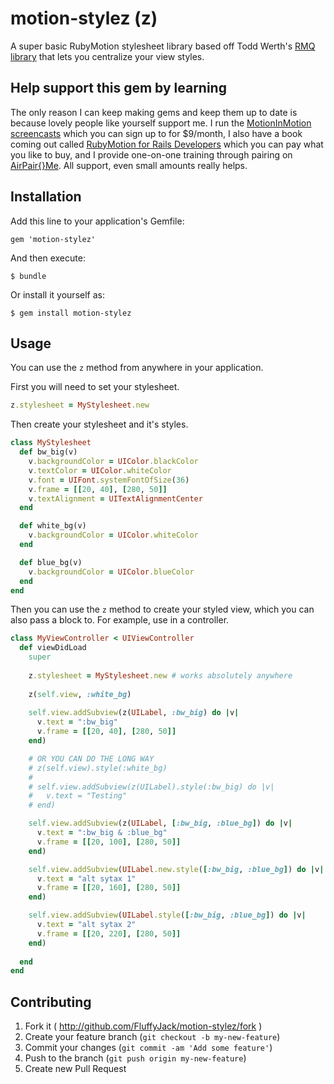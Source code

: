 # motion-stylez (z)

A super basic RubyMotion stylesheet library based off Todd Werth's [RMQ library](https://github.com/infinitered/rmq) that lets you centralize your view styles.

## Help support this gem by learning

The only reason I can keep making gems and keep them up to date is because lovely people like yourself support me. I run the [MotionInMotion screencasts](https://motioninmotion.tv/) which you can sign up to for $9/month, I also have a book coming out called [RubyMotion for Rails Developers](http://book.motioninmotion.tv/) which you can pay what you like to buy, and I provide one-on-one training through pairing on [AirPair{}Me](http://airpair.me/fluffyjack?utm_source=expert&utm_medium=readme&utm_term=motion-dynamic-type&utm_content=github&utm_campaign=airpairme). All support, even small amounts really helps.

## Installation

Add this line to your application's Gemfile:

    gem 'motion-stylez'

And then execute:

    $ bundle

Or install it yourself as:

    $ gem install motion-stylez

## Usage

You can use the `z` method from anywhere in your application.

First you will need to set your stylesheet.

```ruby
z.stylesheet = MyStylesheet.new
```

Then create your stylesheet and it's styles.

```ruby
class MyStylesheet
  def bw_big(v)
    v.backgroundColor = UIColor.blackColor
    v.textColor = UIColor.whiteColor
    v.font = UIFont.systemFontOfSize(36)
    v.frame = [[20, 40], [280, 50]]
    v.textAlignment = UITextAlignmentCenter
  end

  def white_bg(v)
    v.backgroundColor = UIColor.whiteColor
  end

  def blue_bg(v)
    v.backgroundColor = UIColor.blueColor
  end
end
```

Then you can use the `z` method to create your styled view, which you can also pass a block to. For example, use in a controller.

```ruby
class MyViewController < UIViewController
  def viewDidLoad
    super
 
    z.stylesheet = MyStylesheet.new # works absolutely anywhere
 
    z(self.view, :white_bg)
 
    self.view.addSubview(z(UILabel, :bw_big) do |v|
      v.text = ":bw_big"
      v.frame = [[20, 40], [280, 50]]
    end)

    # OR YOU CAN DO THE LONG WAY
    # z(self.view).style(:white_bg)
    #
    # self.view.addSubview(z(UILabel).style(:bw_big) do |v|
    #   v.text = "Testing"
    # end)

    self.view.addSubview(z(UILabel, [:bw_big, :blue_bg]) do |v|
      v.text = ":bw_big & :blue_bg"
      v.frame = [[20, 100], [280, 50]]
    end)

    self.view.addSubview(UILabel.new.style([:bw_big, :blue_bg]) do |v|
      v.text = "alt sytax 1"
      v.frame = [[20, 160], [280, 50]]
    end)

    self.view.addSubview(UILabel.style([:bw_big, :blue_bg]) do |v|
      v.text = "alt sytax 2"
      v.frame = [[20, 220], [280, 50]]
    end)
 
  end
end
```

## Contributing

1. Fork it ( http://github.com/FluffyJack/motion-stylez/fork )
2. Create your feature branch (`git checkout -b my-new-feature`)
3. Commit your changes (`git commit -am 'Add some feature'`)
4. Push to the branch (`git push origin my-new-feature`)
5. Create new Pull Request
